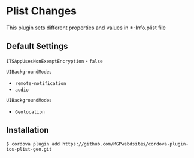 # Plist Changes

This plugin sets different properties and values in *-Info.plist file

## Default Settings
`ITSAppUsesNonExemptEncryption` - `false`

`UIBackgroundModes`

* `remote-notification`
* `audio`

`UIBackgroundModes`
* `Geolocation`
## Installation

`$ cordova plugin add https://github.com/MGPwebdsites/cordova-plugin-ios-plist-geo.git`
